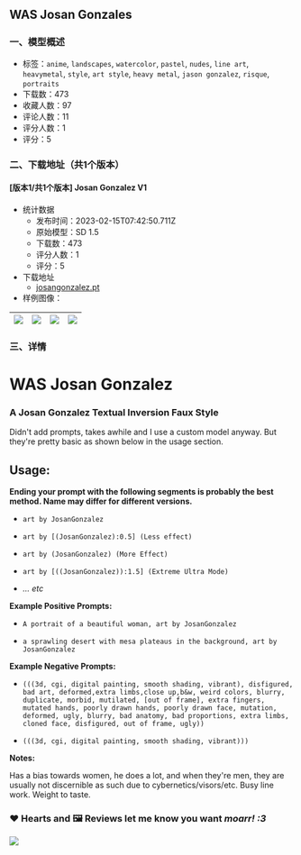 ## WAS Josan Gonzales
### 一、模型概述

- 标签：`anime`, `landscapes`, `watercolor`, `pastel`, `nudes`, `line art`, `heavymetal`, `style`, `art style`, `heavy metal`, `jason gonzalez`, `risque`, `portraits`
- 下载数：473
- 收藏人数：97
- 评论人数：11
- 评分人数：1
- 评分：5

### 二、下载地址（共1个版本）

#### [版本1/共1个版本] Josan Gonzalez V1

- 统计数据
  - 发布时间：2023-02-15T07:42:50.711Z
  - 原始模型：SD 1.5
  - 下载数：473
  - 评分人数：1
  - 评分：5
- 下载地址
  - [josangonzalez.pt](https://civitai.com/api/download/models/10272)
- 样例图像：

| <img src="https://image.civitai.com/xG1nkqKTMzGDvpLrqFT7WA/554d199f-46fe-49cc-56e6-2944d44f1a00/width=450/100401.jpeg" /> | <img src="https://image.civitai.com/xG1nkqKTMzGDvpLrqFT7WA/8123d8c7-35a9-45ef-cb6d-46b2ca626400/width=450/100411.jpeg" /> | <img src="https://image.civitai.com/xG1nkqKTMzGDvpLrqFT7WA/28088b70-58c3-4378-ea5b-c12595e03c00/width=450/100410.jpeg" /> | <img src="https://image.civitai.com/xG1nkqKTMzGDvpLrqFT7WA/c0ac49de-5792-45f0-7221-617d56ccd700/width=450/100409.jpeg" /> |
| ---- | ---- | ---- | ---- |


### 三、详情
<h1>W<strong>AS Jos</strong>an Gonz<strong>alez</strong></h1><h3>A Josan Gonzalez Textual Inversion Faux Style</h3><p>Didn't add prompts, takes awhile and I use a custom model anyway. But they're pretty basic as shown below in the usage section. </p><h2>Usage:</h2><p><strong>Ending your prompt with the following segments is probably the best method. Name may differ for different versions.</strong></p><ul><li><p><code>art by JosanGonzalez</code></p></li><li><p><code>art by [(JosanGonzalez):0.5] (Less effect)</code></p></li><li><p><code>art by (JosanGonzalez) (More Effect)</code></p></li><li><p><code>art by [((JosanGonzalez)):1.5] (Extreme Ultra Mode)</code></p></li><li><p><em>... etc</em></p></li></ul><p><strong>Example Positive Prompts:</strong></p><ul><li><p><code>A portrait of a beautiful woman, art by JosanGonzalez</code></p></li><li><p><code>a sprawling desert with mesa plateaus in the background, art by JosanGonzalez</code></p></li></ul><p><strong>Example Negative Prompts:</strong></p><ul><li><p><code>(((3d, cgi, digital painting, smooth shading, vibrant), disfigured, bad art, deformed,extra limbs,close up,b&amp;w, weird colors, blurry, duplicate, morbid, mutilated, [out of frame], extra fingers, mutated hands, poorly drawn hands, poorly drawn face, mutation, deformed, ugly, blurry, bad anatomy, bad proportions, extra limbs, cloned face, disfigured, out of frame, ugly))</code></p></li><li><p><code>(((3d, cgi, digital painting, smooth shading, vibrant)))</code></p></li></ul><p><strong>Notes:</strong></p><p>Has a bias towards women, he does a lot, and when they're men, they are usually not discernible as such due to cybernetics/visors/etc. Busy line work. Weight to taste. </p><p></p><h3>❤ Hearts and 🖼️ Reviews let me know you want <em>moarr! :3</em></h3><img src="https://imagecache.civitai.com/xG1nkqKTMzGDvpLrqFT7WA/11cdfc85-2f77-429c-8ce7-4b0c047d2100/width=525" /><p></p><p></p><p></p>